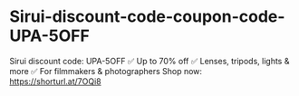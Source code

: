 # Sirui-discount-code-coupon-code-UPA-5OFF
Sirui discount code: UPA-5OFF ✅ Up to 70% off ✅ Lenses, tripods, lights &amp; more ✅ For filmmakers &amp; photographers Shop now: https://shorturl.at/7OQi8 
